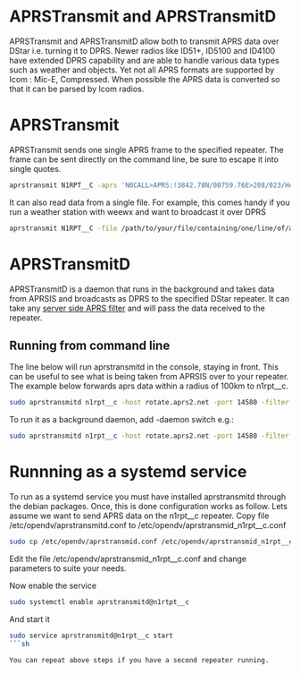 
# APRSTransmit and APRSTransmitD
APRSTransmit and APRSTransmitD allow both to transmit APRS data over DStar i.e. turning it to DPRS. Newer radios like ID51+, ID5100 and ID4100 have extended DPRS capability and are able to handle various data types such as weather and objects. Yet not all APRS formats are supported by Icom : Mic-E, Compressed. When possible the APRS data is converted so that it can be parsed by Icom radios.

# APRSTransmit
APRSTransmit sends one single APRS frame to the specified repeater. The frame can be sent directly on the command line, be sure to escape it into single quotes.
```sh
aprstransmit N1RPT__C -aprs 'N0CALL>APRS:!3842.78N/00759.76E>208/023/Hello'
```
It can also read data from a single file. For example, this comes handy if you run a weather station with weewx and want to broadcast it over DPRS
```sh
aprstransmit N1RPT__C -file /path/to/your/file/containing/one/line/of/aprs/data
```

# APRSTransmitD
APRSTransmitD is a daemon that runs in the background and takes data from APRSIS and broadcasts as DPRS to the specified DStar repeater. It can take any [server side APRS filter](http://www.aprs-is.net/javaprsfilter.aspx) and will pass the data received to the repeater.
## Running from command line
The line below will run aprstransmitd in the console, staying in front. This can be useful to see what is being taken from APRSIS over to your repeater.
The example below forwards aprs data within a radius of 100km to n1rpt__c.
```sh
sudo aprstransmitd n1rpt__c -host rotate.aprs2.net -port 14580 -filter 'm/100'
```
To run it as a background daemon, add -daemon switch e.g.:
```sh
sudo aprstransmitd n1rpt__c -host rotate.aprs2.net -port 14580 -filter 'm/100' -daemon
```
# Runnning as a systemd service
To run as a systemd service you must have installed aprstransmitd through the debian packages. Once, this is done configuration works as follow. 
Lets assume we want to send APRS data on the n1rpt__c repeater.
Copy file /etc/opendv/aprstransmitd.conf to /etc/opendv/aprstransmid_n1rpt__c.conf
```sh
sudo cp /etc/opendv/aprstransmid.conf /etc/opendv/aprstransmid_n1rpt__c.conf
```
Edit the file /etc/opendv/aprstransmid_n1rpt__c.conf and change parameters to suite your needs.

Now enable the service 
```sh
sudo systemctl enable aprstransmitd@n1rtpt__c
```
And start it
```sh
sudo service aprstransmitd@n1rpt__c start
```sh

You can repeat above steps if you have a second repeater running.
